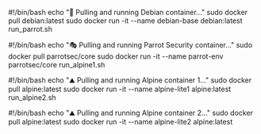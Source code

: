 #!/bin/bash
echo "🐧 Pulling and running Debian container..."
sudo docker pull debian:latest
sudo docker run -it --name debian-base debian:latest
run_parrot.sh

#!/bin/bash
echo "🎭 Pulling and running Parrot Security container..."
sudo docker pull parrotsec/core
sudo docker run -it --name parrot-env parrotsec/core
run_alpine1.sh

#!/bin/bash
echo "⛰️ Pulling and running Alpine container 1..."
sudo docker pull alpine:latest
sudo docker run -it --name alpine-lite1 alpine:latest
run_alpine2.sh

#!/bin/bash
echo "⛰️ Pulling and running Alpine container 2..."
sudo docker pull alpine:latest
sudo docker run -it --name alpine-lite2 alpine:latest

